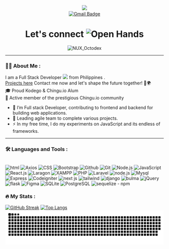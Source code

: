 <div id="header" align="center">
  <img src="https://media.giphy.com/media/M9gbBd9nbDrOTu1Mqx/giphy.gif" width="100"/>

  <div id="badges">
  
  <a target="_blank" href="avecillajason77@gmail.com">
    <img src="https://img.shields.io/badge/Email-whitesmoke?style=for-the-badge&logo=gmail&logoColor=red" alt="Gmail Badge"/>
  </a>

</div>

  <h1>
  Let's connect
  <img src="https://raw.githubusercontent.com/Tarikul-Islam-Anik/Animated-Fluent-Emojis/master/Emojis/Hand%20gestures/Open%20Hands.png" alt="Open Hands" width="50" height="50" />
</h1>
</div>
  <div align="center">
      <img src="https://user-images.githubusercontent.com/74038190/212741999-016fddbd-617a-4448-8042-0ecf907aea25.gif" width="400" alt="NUX_Octodex">
  </div>
  
  ---

### :man_technologist: About Me :
I am a Full Stack Developer <img src="https://media.giphy.com/media/WUlplcMpOCEmTGBtBW/giphy.gif" width="30"> from Philippines .<br>
[Projects here](https://github.com/jasonavecilla?tab=repositories)
Contact me now and let's shape the future together! 💌🌍 <br>
🎓 Proud Kodego & Chingu.io Alum <br>
🚀 Active member of the prestigious Chingu.io community <br>
- :telescope: I’m  Full stack Developer, contributing to frontend and backend for building web applications.
- :seedling: Leading agile team to complete various projects.
- :zap: In my free time, I do my experiments on JavaScript and its endless of frameworks.







  
  
---

### :hammer_and_wrench: Languages and Tools :
<div>


  <br>
<img alt='html' src='https://img.shields.io/badge/html-inactive.svg?style=for-the-badge&logo=html5&logoColor' />
<img alt='Axios' src='https://img.shields.io/badge/Axios-inactive.svg?style=for-the-badge&logo=Axios&logoColor' />
<img alt='CSS' src='https://img.shields.io/badge/CSS-inactive.svg?style=for-the-badge&logo=CSS&logoColor' />
<img alt='Bootstrap' src='https://img.shields.io/badge/Bootstrap-inactive.svg?style=for-the-badge&logo=Bootstrap&logoColor' />
<img alt='Github' src='https://img.shields.io/badge/Github-inactive.svg?style=for-the-badge&logo=Github&logoColor' />
<img alt='Git' src='https://img.shields.io/badge/Git-inactive.svg?style=for-the-badge&logo=Git&logoColor' />
<img alt='Node.js' src='https://img.shields.io/badge/Node.js-inactive.svg?style=for-the-badge&logo=Node.js&logoColor' />
<img alt='JavaScript' src='https://img.shields.io/badge/JavaScript-inactive.svg?style=for-the-badge&logo=JavaScript&logoColor' />
<img alt='React.js' src='https://img.shields.io/badge/React.js-inactive.svg?style=for-the-badge&logo=React&logoColor' />
<img alt='Laragon' src='https://img.shields.io/badge/Laragon-inactive.svg?style=for-the-badge&logo=Laragon&logoColor' />
<img alt='XAMPP' src='https://img.shields.io/badge/XAMPP-inactive.svg?style=for-the-badge&logo=XAMPP&logoColor' />
<img alt='PHP' src='https://img.shields.io/badge/PHP-inactive.svg?style=for-the-badge&logo=PHP&logoColor' />
<img alt='Laravel' src='https://img.shields.io/badge/Laravel-inactive.svg?style=for-the-badge&logo=Laravel&logoColor' />
<img alt='node.js' src='https://img.shields.io/badge/node.js-inactive.svg?style=for-the-badge&logo=node.js&logoColor' />
<img alt='Mysql' src='https://img.shields.io/badge/Mysql-inactive.svg?style=for-the-badge&logo=Mysql&logoColor' />
<img alt='Express' src='https://img.shields.io/badge/Express-inactive.svg?style=for-the-badge&logo=Express&logoColor' />
<img alt='Codeigniter' src='https://img.shields.io/badge/Codeigniter-inactive.svg?style=for-the-badge&logo=Codeigniter&logoColor' />
<img alt='next js' src='https://img.shields.io/badge/next js-inactive.svg?style=for-the-badge&logo=next.js&logoColor' />
<img alt='tailwind' src='https://img.shields.io/badge/tailwind-inactive.svg?style=for-the-badge&logo=tailwindcss&logoColor' />
<img alt='django' src='https://img.shields.io/badge/django-inactive.svg?style=for-the-badge&logo=django&logoColor' />
<img alt='bulma' src='https://img.shields.io/badge/bulma-inactive.svg?style=for-the-badge&logo=bulma&logoColor' />
<img alt='jQuery' src='https://img.shields.io/badge/jQuery-inactive.svg?style=for-the-badge&logo=jQuery&logoColor' />
<img alt='flask' src='https://img.shields.io/badge/flask-inactive.svg?style=for-the-badge&logo=flask&logoColor' />
<img alt='Figma' src='https://img.shields.io/badge/Figma-inactive.svg?style=for-the-badge&logo=Figma&logoColor' />
<img alt='SQLite' src='https://img.shields.io/badge/SQLite-inactive.svg?style=for-the-badge&logo=SQLite&logoColor' />
<img alt='PostgreSQL' src='https://img.shields.io/badge/PostgreSQL-inactive.svg?style=for-the-badge&logo=PostgreSQL&logoColor' />
<img alt='sequelize - npm' src='https://img.shields.io/badge/sequelize - npm-inactive.svg?style=for-the-badge&logo=sequelize - npm&logoColor' />
  <br>

  ### :fire: My Stats :
[![GitHub Streak](https://github-readme-streak-stats.herokuapp.com?user=jasonavecilla)](https://git.io/streak-stats)
[![Top Langs](https://github-readme-stats.vercel.app/api/top-langs/?username=jasonavecilla&layout=compact&theme=vision-friendly-dark)](https://github.com/anuraghazra/github-readme-stats)
<picture>
  <source media="(prefers-color-scheme: dark)" srcset="github-snake-dark.svg" />
  <source media="(prefers-color-scheme: light)" srcset="github-snake.svg" />
  <img alt="github-snake" src="https://raw.githubusercontent.com/vinhqua/vinhqua/output/github-contribution-grid-snake.svg" />
</picture>
